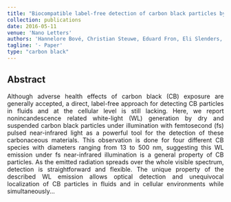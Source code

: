 ```yaml
---
title: "Biocompatible label-free detection of carbon black particles by femtosecond pulsed laser microscopy"
collection: publications
date: 2016-05-11
venue: 'Nano Letters'
authors: 'Hannelore Bové, Christian Steuwe, Eduard Fron, Eli Slenders, Jan D'Haen, Yasuhiko Fujita, Hiroshi Uji-i, Martin vandeVen, Maarten Roeffaers, Marcel Ameloot'
tagline: '- Paper'
type: "carbon black"
---
```


<h2> Abstract </h2>
<p align= "justify">
Although adverse health effects of carbon black (CB) exposure are generally accepted, a direct, label-free approach for detecting CB particles in fluids and at the cellular level is still lacking. Here, we report nonincandescence related white-light (WL) generation by dry and suspended carbon black particles under illumination with femtosecond (fs) pulsed near-infrared light as a powerful tool for the detection of these carbonaceous materials. This observation is done for four different CB species with diameters ranging from 13 to 500 nm, suggesting this WL emission under fs near-infrared illumination is a general property of CB particles. As the emitted radiation spreads over the whole visible spectrum, detection is straightforward and flexible. The unique property of the described WL emission allows optical detection and unequivocal localization of CB particles in fluids and in cellular environments while simultaneously...
  
  
  
  
